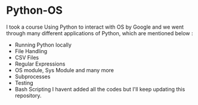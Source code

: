 # Python-OS
I took a course Using Python to interact with OS by Google and we went through many different applications of Python, which are mentioned below :
- Running Python locally
- File Handling
- CSV Files
- Regular Expressions
- OS module, Sys Module and many more
- Subprocesses
- Testing
- Bash Scripting
I havent added all the codes but I'll keep updating this repository.

